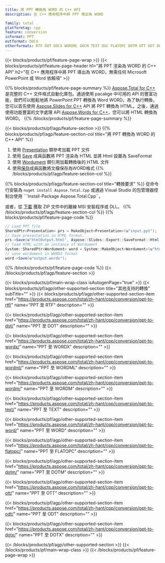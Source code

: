 ```yaml
---
title: 將 PPT 轉換為 WORD 的 C++ API
description: 在 C++ 應用程序中將 PPT 導出為 WORD

family: total
platformtag: cpp
feature: conversion
informat: PPT
outformat: DOCX
otherformats: RTF DOT DOCX WORDML DOCM TEXT DOC FLATOPC DOTM OTT ODT DOTX
---
```

{{< blocks/products/pf/feature-page-wrap >}}
{{< blocks/products/pf/feature-page-header h1="將 PPT 渲染為 WORD 的 C++ API" h2="在 C++ 應用程序中將 PPT 導出為 WORD，無需任何 Microsoft PowerPoint 或 Word 依賴項" >}}

{{% blocks/products/pf/feature-page-summary %}}
[Aspose.Total for C++](https://products.aspose.com/total/cpp/) 是完整的 C++ 文件格式自動化庫包。通過使用 pacakge 中可用的 API 的豐富功能，我們可以輕鬆地將 PowerPoint PPT 轉換為 Word WORD。為了執行轉換，您可以首先使用 [Aspose.Slides for C++](https://products.aspose.com/slides/cpp/) API 將 PPT 轉換為 HTML。之後，通過使用功能豐富的文字處理 API [Aspose.Words for C++](https://products.aspose.com/words/cpp/)，您可以將 HTML 轉換為 WORD。 
{{% /blocks/products/pf/feature-page-summary  %}}

{{< blocks/products/pf/agp/feature-section >}}
{{% blocks/products/pf/agp/feature-section-col title="將 PPT 轉換為 WORD 的 C++ API" %}}
1. 使用 [Presentation](https://reference.aspose.com/slides/cpp/class/aspose.slides.presentation) 類參考加載 PPT 文件
2. 使用 [Save](https://reference.aspose.com/slides/cpp/class/aspose.slides.presentation#afcd59ec697bf05c10f78c3869de2ec9e) 成員函數將 PPT 渲染為 HTML 並將 Html 設置為 SaveFormat
3. 使用 [Wordument](https://reference.aspose.com/words/cpp/class/aspose.words.wordument) 類引用加載轉換後的 HTML 文件
4. 使用[保存](https://reference.aspose.com/words/cpp/class/aspose.words.wordument#save_string)成員函數將文檔保存為WORD格式
{{% /blocks/products/pf/agp/feature-section-col %}}

{{% blocks/products/pf/agp/feature-section-col title="轉換要求" %}}
從命令行安裝為 ```nuget install Aspose.Total.Cpp``` 或通過 Visual Studio 的包管理器控制台使用 ```Install-Package Aspose.Total.Cpp``。

或者，從 [下載](https://releases.aspose.com/total/cpp) 獲取 ZIP 文件中的離線 MSI 安裝程序或 DLL。
{{% /blocks/products/pf/agp/feature-section-col %}}
{{% blocks/products/pf/feature-page-code %}}
```cs
// Load PPT file
SharedPtr<Presentation> prs = MakeObject<Presentation>(u"input.ppt");
// Save presentation in HTML format.
prs->Save(u"htmlOutput.html", Aspose::Slides::Export::SaveFormat::Html);
// load HTML with an instance of Wordument
System::SharedPtr<Wordument> word = System::MakeObject<Wordument>(u"htmlOutput.html");
// save wordument in WORDX format
word->Save(u"output.wordx"); 
```

{{% /blocks/products/pf/feature-page-code %}}
{{< /blocks/products/pf/agp/feature-section >}}

{{< blocks/products/pf/main-wrap-class isAutogenPage="true" >}}
{{< blocks/products/pf/agp/other-supported-section title="其他支持的轉換" subTitle="" >}}
{{< blocks/products/pf/agp/other-supported-section-item href="https://products.aspose.com/total/zh-hant/cpp/conversion/ppt-to-rtf/" name="PPT 至 RTF" description="" >}}

{{< blocks/products/pf/agp/other-supported-section-item href="https://products.aspose.com/total/zh-hant/cpp/conversion/ppt-to-dot/" name="PPT 至 DOT" description="" >}}

{{< blocks/products/pf/agp/other-supported-section-item href="https://products.aspose.com/total/zh-hant/cpp/conversion/ppt-to-wordx/" name="PPT 至 WORDX" description="" >}}

{{< blocks/products/pf/agp/other-supported-section-item href="https://products.aspose.com/total/zh-hant/cpp/conversion/ppt-to-wordml/" name="PPT 至 WORDML" description="" >}}

{{< blocks/products/pf/agp/other-supported-section-item href="https://products.aspose.com/total/zh-hant/cpp/conversion/ppt-to-wordm/" name="PPT 至 WORDM" description="" >}}

{{< blocks/products/pf/agp/other-supported-section-item href="https://products.aspose.com/total/zh-hant/cpp/conversion/ppt-to-text/" name="PPT 至 TEXT" description="" >}}

{{< blocks/products/pf/agp/other-supported-section-item href="https://products.aspose.com/total/zh-hant/cpp/conversion/ppt-to-word/" name="PPT 至 WORD" description="" >}}

{{< blocks/products/pf/agp/other-supported-section-item href="https://products.aspose.com/total/zh-hant/cpp/conversion/ppt-to-flatopc/" name="PPT 至 FLATOPC" description="" >}}

{{< blocks/products/pf/agp/other-supported-section-item href="https://products.aspose.com/total/zh-hant/cpp/conversion/ppt-to-dotm/" name="PPT 至 DOTM" description="" >}}

{{< blocks/products/pf/agp/other-supported-section-item href="https://products.aspose.com/total/zh-hant/cpp/conversion/ppt-to-ott/" name="PPT 至 OTT" description="" >}}

{{< blocks/products/pf/agp/other-supported-section-item href="https://products.aspose.com/total/zh-hant/cpp/conversion/ppt-to-odt/" name="PPT 至 ODT" description="" >}}

{{< blocks/products/pf/agp/other-supported-section-item href="https://products.aspose.com/total/zh-hant/cpp/conversion/ppt-to-dotx/" name="PPT 至 DOTX" description="" >}}


{{< /blocks/products/pf/agp/other-supported-section >}}
{{< /blocks/products/pf/main-wrap-class >}}
{{< /blocks/products/pf/feature-page-wrap >}}